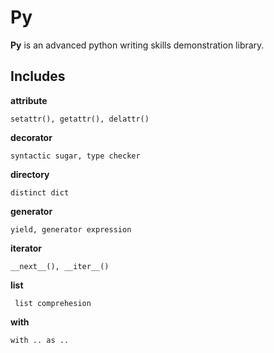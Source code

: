 Py
=========
**Py** is an advanced python writing skills demonstration library.

Includes
---------

**attribute**

    setattr(), getattr(), delattr() 

**decorator**

    syntactic sugar, type checker
    
**directory**

    distinct dict
    
**generator**

    yield, generator expression
    
**iterator**

    __next__(), __iter__()
    
    
**list** 
    
     list comprehesion


**with**

    with .. as ..
 

